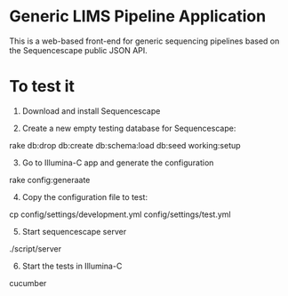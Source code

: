 Generic LIMS Pipeline Application
=================================

This is a web-based front-end for generic sequencing pipelines based on the Sequencescape public JSON API.

To test it
==========

1. Download and install Sequencescape

2. Create a new empty testing database for Sequencescape:
 
  rake db:drop db:create db:schema:load db:seed working:setup

3. Go to Illumina-C app and generate the configuration

  rake config:generaate

4. Copy the configuration file to test:

  cp config/settings/development.yml config/settings/test.yml

5. Start sequencescape server

  ./script/server

6. Start the tests in Illumina-C

  cucumber
